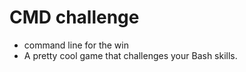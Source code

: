 # CMD challenge 
* command line for the win
* A pretty cool game that challenges your Bash skills.


